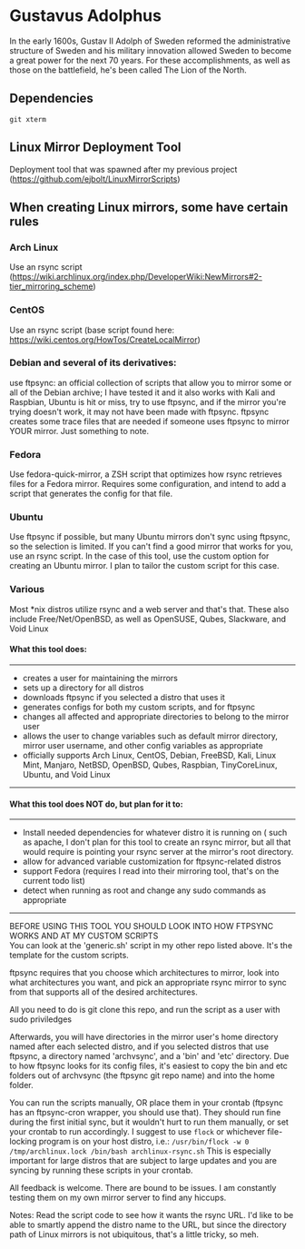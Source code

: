 # Gustavus Adolphus
In the early 1600s, Gustav II Adolph of Sweden reformed the administrative structure of Sweden and his military innovation allowed Sweden to become a great power for the next 70 years.  For these accomplishments, as well as those on the battlefield, he's been called The Lion of the North.

## Dependencies

```
git xterm
```


## Linux Mirror Deployment Tool

Deployment tool that was spawned after my previous project (https://github.com/ejbolt/LinuxMirrorScripts)

## When creating Linux mirrors, some have certain rules

### Arch Linux
  Use an rsync script (https://wiki.archlinux.org/index.php/DeveloperWiki:NewMirrors#2-tier_mirroring_scheme)

### CentOS
  Use an rsync script (base script found here: https://wiki.centos.org/HowTos/CreateLocalMirror)

### Debian and several of its derivatives:
  use ftpsync: an official collection of scripts that allow you to mirror some or all of the Debian archive;
    I have tested it and it also works with Kali and Raspbian, Ubuntu is hit or miss, try to use ftpsync, and if the mirror you're         trying doesn't work, it may not have been made with ftpsync.  ftpsync creates some trace files that are needed if someone uses ftpsync to mirror YOUR mirror.  Just something to note.
    
### Fedora
  Use fedora-quick-mirror, a ZSH script that optimizes how rsync retrieves files for a Fedora mirror.  Requires some configuration, and intend to add a script that generates the config for that file.
  
### Ubuntu
  Use ftpsync if possible, but many Ubuntu mirrors don't sync using ftpsync, so the selection is limited.  If you can't find a good mirror that works for you, use an rsync script.  In the case of this tool, use the custom option for creating an Ubuntu mirror.  I plan to tailor the custom script for this case.
  
### Various
  Most \*nix distros utilize rsync and a web server and that's that.  These also include Free/Net/OpenBSD, as well as OpenSUSE, Qubes, Slackware, and Void Linux 

#### What this tool does:
---
- creates a user for maintaining the mirrors
- sets up a directory for all distros
- downloads ftpsync if you selected a distro that uses it
- generates configs for both my custom scripts, and for ftpsync
- changes all affected and appropriate directories to belong to the mirror user
- allows the user to change variables such as default mirror directory, mirror user username, and other config variables as appropriate
- officially supports Arch Linux, CentOS, Debian, FreeBSD, Kali, Linux Mint, Manjaro, NetBSD, OpenBSD, Qubes, Raspbian, TinyCoreLinux,  Ubuntu, and Void Linux
--- 
#### What this tool does NOT do, but plan for it to:
---
- Install needed dependencies for whatever distro it is running on ( such as apache, I don't plan for
  this tool to create an rsync mirror, but all that would require is pointing your rsync server at the
  mirror's root directory.
- allow for advanced variable customization for ftpsync-related distros
- support Fedora (requires I read into their mirroring tool, that's on the current todo list)
- detect when running as root and change any sudo commands as appropriate
---
BEFORE USING THIS TOOL YOU SHOULD LOOK INTO HOW FTPSYNC WORKS AND AT MY CUSTOM SCRIPTS  
You can look at the 'generic.sh' script in my other repo listed above.  It's the template for the custom scripts.

ftpsync requires that you choose which architectures to mirror, look into what architectures you want, and pick an appropriate rsync mirror to sync from that supports all of the desired architectures.

All you need to do is git clone this repo, and run the script as a user with sudo priviledges

Afterwards, you will have directories in the mirror user's home directory named after each selected distro, and if you selected distros that use ftpsync, a directory named 'archvsync', and a 'bin' and 'etc' directory.  Due to how ftpsync looks for its config files, it's easiest to copy the bin and etc folders out of archvsync (the ftpsync git repo name) and into the home folder.

You can run the scripts manually, OR place them in your crontab (ftpsync has an ftpsync-cron wrapper, you should use that).  They should run fine during the first initial sync, but it wouldn't hurt to run them manually, or set your crontab to run accordingly.  I suggest to use `flock` or whichever file-locking program is on your host distro, i.e.:
`/usr/bin/flock -w 0 /tmp/archlinux.lock /bin/bash archlinux-rsync.sh`
This is especially important for large distros that are subject to large updates and you are syncing by running these scripts in your crontab.

All feedback is welcome.  There are bound to be issues.  I am constantly testing them on my own mirror server to find any hiccups.

Notes: Read the script code to see how it wants the rsync URL.  I'd like to be able to smartly append the distro name to the URL, but since the directory path of Linux mirrors is not ubiquitous, that's a little tricky, so meh.

